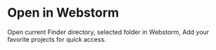 # Open in Webstorm

Open current Finder directory, selected folder in Webstorm, Add your favorite projects for quick access.

